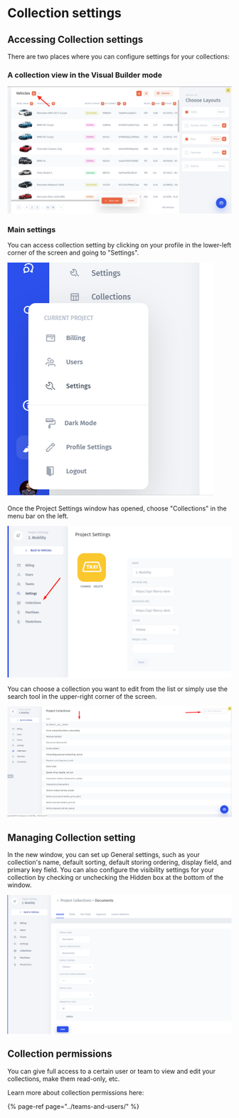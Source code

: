 # Collection settings

## Accessing Collection settings

There are two places where you can configure settings for your collections:

### A collection view in the Visual Builder mode

![](../../.gitbook/assets/snimok-ekrana-2019-08-06-v-11.35.44%20%281%29.png)

### 

### Main settings

You can access collection setting by clicking on your profile in the lower-left corner of the screen and going to "Settings". 

![](../../.gitbook/assets/image%20%28153%29.png)

Once the Project Settings window has opened, choose "Collections" in the menu bar on the left.

![](../../.gitbook/assets/image%20%28279%29.png)

You can choose a collection you want to edit from the list or simply use the search tool in the upper-right corner of the screen.

![](../../.gitbook/assets/image%20%28241%29.png)

## Managing Collection setting

In the new window, you can set up General settings, such as your collection's name, default sorting, default storing ordering, display field, and primary key field. You can also configure the visibility settings for your collection by checking or unchecking the Hidden box at the bottom of the window.

![](../../.gitbook/assets/image%20%28280%29.png)

## Collection permissions

You can give full access to a certain user or team to view and edit your collections, make them read-only, etc. 

Learn more about collection permissions here:

{% page-ref page="../teams-and-users/" %}

